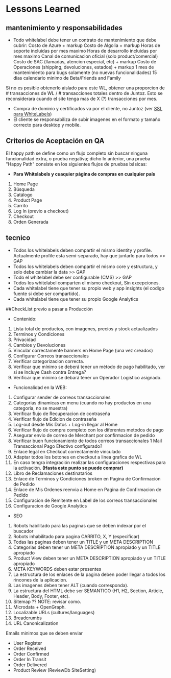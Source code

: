 # Lessons Learned

## mantenimiento y responsabilidades
- Todo whitelabel debe tener un contrato de mantenimiento que debe cubrir:
Costo de Azure + markup
Costo de Algolia + markup
Horas de soporte incluidas por mes maximo
Horas de desarrollo incluidas por mes maximo
Canal de comunicacion oficial (solo product/comercial)
Costo de SAC (llamadas, atencion especial, etc) + markup
Costo de Operaciones (shipping, devoluciones, estados) + markup
1 mes de mantenimiento para bugs solamente (no nuevas funcionalidades)
15 dias calendario minimo de Beta/Friends and Family

Si no es posible obtenerlo aislado para este WL, obtener una proporcion de # transacciones de WL / # transacciones totales dentro de Juntoz.
Esto se reconsiderara cuando el site tenga mas de X (?) transacciones por mes.

- Compra de dominio y certificados va por el cliente, no Juntoz (ver [SSL para WhiteLabels](/Home/Devops/Manejo-de-certificados-SSL/SSL-para-Whitelabels))
- El cliente se responsabiliza de subir imagenes en el formato y tamaño correcto para desktop y mobile.

## Criterios de Aceptación en QA
El happy path se define como un flujo completo sin buscar ninguna funcionalidad extra, o prueba negativa; dicho lo anterior, una prueba "Happy Path" consiste en los siguientes flujos de pruebas básicas:
- **Para Whitelabels y cuaquier página de compras en cualquier país**
1. Home Page
1. Búsqueda
1. Catálogo
1. Product Page
1. Carrito
1. Log In (previo a checkout)
1. Checkout
1. Orden Generada


## tecnico
- Todos los whitelabels deben compartir el mismo identity y profile. Actualmente profile esta semi-separado, hay que juntarlo para todos >> GAP
- Todos los whitelabels deben compartir el mismo core y estructura, y solo debe cambiar la data >> GAP
- Todo el whitelabel debe ser configurable (CMS) >> GAP
- Todos los whitelabel comparten el mismo checkout, Sin excepciones.
- Cada whitelabel tiene que tener su propio web y app insights (el codigo fuente si debe ser compartido).
- Cada whitelabel tiene que tener su propio Google Analytics

##CheckList previo a pasar a Producción

- Contenido:
1. Lista total de productos, con imagenes, precios y stock actualizados
1. Terminos y Condiciones
1. Privacidad
1. Cambios y Devoluciones
1. Vincular correctamente banners en Home Page (una vez creados)
1. Configurar Correos transaccionales
1. Verificar categorizacion correcta.
1. Verificar que mínimo se deberá tener un método de pago habilitado, ver si se Incluye Cash contra Entrega?
1. Verificar que mínimo se debará tener un Operador Logistico asignado.

- Funcionalidad en la WEB:
1. Configurar sender de correos transaccionales
1. Categorias dinamicas en menu (cuando no hay productos en una categoria, no se muestra)
1. Verificar flujo de Recuperacion de contraseña
1. Verificar flujo de Edicion de contraseña
1. Log-out desde Mis Datos + Log-in llegar al Home
1. Verificar flujo de compra completo con los diferentes metodos de pago
1. Asegurar envio de correo de Merchant por confirmacion de pedido
1. Verificar buen funcionamiento de todos correos transaccionales
1 Mail Transaccional Pago Efectivo configurado?
1. Enlace legal en Checkout correctamente vinculado
1. Adaptar todos los botones en checkout a linea grafica de WL
1. En caso tengra integración realizar las configuraciones respectivas para la activación.
**(Hasta este punto se puede comprar)**
1. Libro de Reclamaciones destinatarios
1. Enlace de Terminos y Condiciones broken en Pagina de Confirmacion de Pedido
1. Enlace de Mis Ordenes reenvia a Home en Pagina de Confirmacion de Pedido
1. Configuracion de Remitente en Label de los correos transaccionales
1. Configuracion de Google Analytics

- SEO
1. Robots habilitado para las paginas que se deben indexar por el buscador
1. Robots inhabilitado para pagina CARRITO, X, Y (especificar)
1. Todas las paginas deben tener un TITLE y un META DESCRIPTION
1. Categorias deben tener un META DESCRIPTION apropiado y un TITLE apropiado
1. Product View deben tener un META DESCRIPTION apropiado y un TITLE apropiado
1. META KEYWORDS deben estar presentes
1. La estructura de los enlaces de la pagina deben poder llegar a todos los rincones de la aplicacion.
1. Las imagenes deben tener ALT (cuando corresponda).
1. La estructura del HTML debe ser SEMANTICO (H1, H2, Section, Article, Header, Body, Footer, etc).
1. Sitemap ?? NOTE: revisar como.
1. Microdata + OpenGraph.
1. Localizable URLs (cultures/languages)
1. Breadcrumbs
1. URL Canonicalization

Emails minimos que se deben enviar
- User Register
- Order Received
- Order Confirmed
- Order In Transit
- Order Delivered
- Product Review (ReviewDb SiteSetting)
